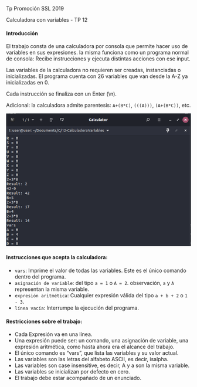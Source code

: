 
Tp Promoción SSL 2019

Calculadora con variables - TP 12

#### Introducción

El trabajo consta de una calculadora por consola que permite hacer uso de variables en sus expresiones. la misma funciona como un programa normal de consola: Recibe instrucciones y ejecuta distintas acciones con ese input.

Las variables de la calculadora no requieren ser creadas, instanciadas o inicializadas. El programa cuenta con 26 variables que van desde la A-Z ya inicializadas en 0.

Cada instrucción se finaliza con un Enter (\n).

Adicional: la calculadora admite parentesis: `A+(B*C)`, `(((A)))`, `(A+(B*C))`, etc.

![](https://raw.githubusercontent.com/lait-utn/SSL/master/12-CalculadoraVariables/image.png)

#### Instrucciones que acepta la calculadora:

- `vars`: Imprime el valor de todas las variables. Este es el único comando dentro del programa.
- `asignación de variable`: del tipo `a = 1` o `A = 2`.   observación, `a` y `A` representan la misma variable.
- `expresión aritmética`: Cualquier expresión válida del tipo `a + b + 2` o `1 - 3`.
- `línea vacía`: Interrumpe la ejecución del programa.


#### Restricciones sobre el trabajo:
- Cada Expresión va en una línea.
- Una expresión puede ser: un comando, una asignación de variable, una expresión aritmética, como hasta ahora era el alcance del trabajo.
- El único comando es “vars”, que lista las variables y su valor actual.
- Las variables son las letras del alfabeto ASCII, es decir, isalpha.
- Las variables son case insensitive, es decir, A y a son la misma variable.
- Las variables se inicializan por defecto en cero.
- El trabajo debe estar acompañado de un enunciado.
